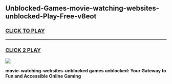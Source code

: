 
## Unblocked-Games-movie-watching-websites-unblocked-Play-Free-v8eot
<h3>
<a href="https://premium76.site?title=movie-watching-websites-unblocked&ref=12A">CLICK TO PLAY</a></h3>
<hr>

<h3>
<a href="https://premium76.site?title=movie-watching-websites-unblocked&ref=12A">CLICK 2 PLAY</a>
  
</h3>

<a href="https://premium76.site?title=movie-watching-websites-unblocked&ref=12A"><img src="https://clearcache.store/games.png"></a>


**movie-watching-websites-unblocked games unblocked: Your Gateway to Fun and Accessible Online Gaming**
